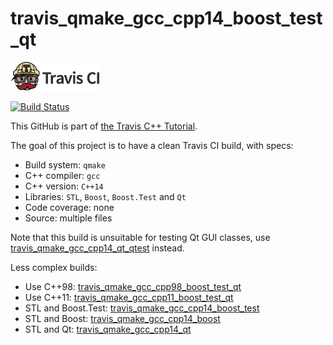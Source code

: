 # travis_qmake_gcc_cpp14_boost_test_qt

[![Travis CI logo](TravisCI.png)](https://travis-ci.org)

[![Build Status](https://travis-ci.org/richelbilderbeek/travis_qmake_gcc_cpp14_boost_test_qt.svg?branch=master)](https://travis-ci.org/richelbilderbeek/travis_qmake_gcc_cpp14_boost_test_qt)

This GitHub is part of [the Travis C++ Tutorial](https://github.com/richelbilderbeek/travis_cpp_tutorial).

The goal of this project is to have a clean Travis CI build, with specs:
 * Build system: `qmake`
 * C++ compiler: `gcc`
 * C++ version: `C++14`
 * Libraries: `STL`, `Boost`, `Boost.Test` and `Qt`
 * Code coverage: none
 * Source: multiple files

Note that this build is unsuitable for testing Qt GUI classes, use [travis_qmake_gcc_cpp14_qt_qtest](https://www.github.com/richelbilderbeek/travis_qmake_gcc_cpp14_qt_qtest) instead.

Less complex builds:
 * Use C++98: [travis_qmake_gcc_cpp98_boost_test_qt](https://www.github.com/richelbilderbeek/travis_qmake_gcc_cpp98_boost_test_qt)
 * Use C++11: [travis_qmake_gcc_cpp11_boost_test_qt](https://www.github.com/richelbilderbeek/travis_qmake_gcc_cpp11_boost_test_qt)
 * STL and Boost.Test: [travis_qmake_gcc_cpp14_boost_test](https://www.github.com/richelbilderbeek/travis_qmake_gcc_cpp14_boost_test)
 * STL and Boost: [travis_qmake_gcc_cpp14_boost](https://www.github.com/richelbilderbeek/travis_qmake_gcc_cpp14_boost)
 * STL and Qt: [travis_qmake_gcc_cpp14_qt](https://www.github.com/richelbilderbeek/travis_qmake_gcc_cpp14_qt)
